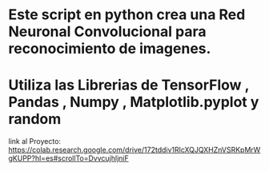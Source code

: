 # Este script en python crea una Red Neuronal Convolucional para reconocimiento de imagenes.
# Utiliza las Librerias de TensorFlow , Pandas , Numpy , Matplotlib.pyplot y random
link al Proyecto: https://colab.research.google.com/drive/172tddiv1RlcXQJQXHZnVSRKpMrWgKUPP?hl=es#scrollTo=DvvcujhljniF
